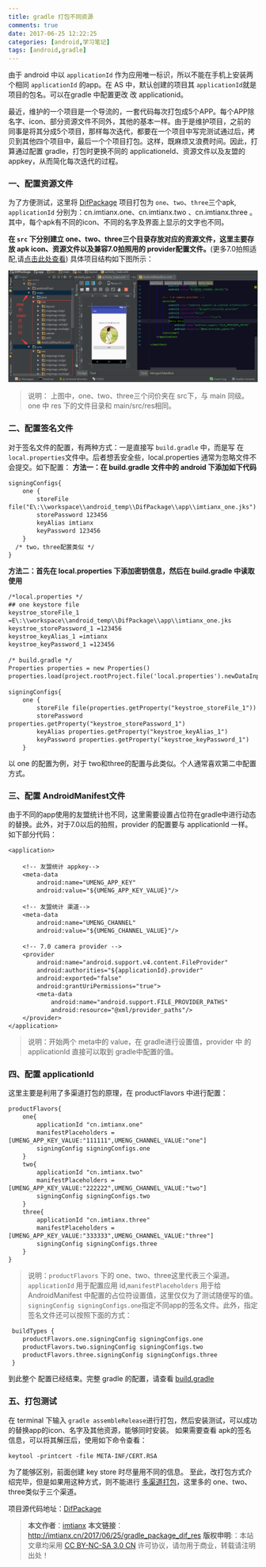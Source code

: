 ```yaml
---
title: gradle 打包不同资源
comments: true
date: 2017-06-25 12:22:25
categories: [android,学习笔记]
tags: [android,gradle]
---
```


由于 android 中以 `applicationId` 作为应用唯一标识，所以不能在手机上安装两个相同 `applicationId` 的app。在 AS 中，默认创建的项目其 `applicationId`就是项目的包名。可以在gradle 中配置更改 改 applicationid。
<!--more-->
最近，维护的一个项目是一个导流的，一套代码每次打包成5个APP。每个APP除名字、icon、部分资源文件不同外，其他的基本一样。由于是维护项目，之前的同事是将其分成5个项目，那样每次迭代，都要在一个项目中写完测试通过后，拷贝到其他四个项目中，最后一个个项目打包。这样，既麻烦又浪费时间。因此，打算通过配置 gradle，打包时更换不同的 applicationeId、资源文件以及友盟的appkey，从而简化每次迭代的过程。

###  一、配置资源文件

为了方便测试，这里将 [DifPackage](https://github.com/imtianx/DifPackage) 项目打包为 `one`、`two`、`three`三个apk, `applicationId` 分别为：cn.imtianx.one、cn.imtianx.two 、cn.imtianx.three 。
其中，每个apk有不同的icon、不同的名字及界面上显示的文字也不同。

**在 `src` 下分别建立 one、two、three三个目录存放对应的资源文件，这里主要存放 apk icon、资源文件以及兼容7.0拍照用的 provider配置文件。**(更多7.0拍照适配,请[点击此处查看](http://imtianx.cn/2017/03/05/android%207.0-take-photo/))
具体项目结构如下图所示：

![](/img/article_img/2017/grale_dif_package_1.png)


>说明： 上图中，one、two、three三个问价夹在 src下，与 main 同级。one 中 res 下的文件目录和 main/src/res相同。

### 二、配置签名文件
对于签名文件的配置，有两种方式：一是直接写 `build.gradle` 中，而是写 在 `local.properties`文件中。后者想丢安全些，local.properties 通常为忽略文件不会提交。如下配置：
**方法一：在 build.gradle 文件中的 android 下添加如下代码**
```
signingConfigs{
    one {
        storeFile file("E\:\\workspace\\android_temp\\DifPackage\\app\\imtianx_one.jks")
        storePassword 123456
        keyAlias imtianx
        keyPassword 123456
    }
  /* two，three配置类似 */
}
```

**方法二：首先在 local.properties 下添加密钥信息，然后在 build.gradle 中读取使用**
```
/*local.properties */
## one keystore file
keystroe_storeFile_1 =E\:\\workspace\\android_temp\\DifPackage\\app\\imtianx_one.jks
keystroe_storePassword_1 =123456
keystroe_keyAlias_1 =imtianx
keystroe_keyPassword_1 =123456

/* build.gradle */
Properties properties = new Properties()
properties.load(project.rootProject.file('local.properties').newDataInputStream())

signingConfigs{
    one {
        storeFile file(properties.getProperty("keystroe_storeFile_1"))
        storePassword properties.getProperty("keystroe_storePassword_1")
        keyAlias properties.getProperty("keystroe_keyAlias_1")
        keyPassword properties.getProperty("keystroe_keyPassword_1")
    }

```
以 one 的配置为例，对于 two和three的配置与此类似。个人通常喜欢第二中配置方式。

### 三、配置 AndroidManifest文件

由于不同的app使用的友盟统计也不同，这里需要设置占位符在gradle中进行动态的替换。此外，对于7.0以后的拍照，provider 的配置要与 applicationId 一样。如下部分代码：
```
<application>

    <!-- 友盟统计 appkey-->
    <meta-data
        android:name="UMENG_APP_KEY"
        android:value="${UMENG_APP_KEY_VALUE}"/>
        
    <!-- 友盟统计 渠道-->
    <meta-data
        android:name="UMENG_CHANNEL"
        android:value="${UMENG_CHANNEL_VALUE}"/>

    <!-- 7.0 camera provider -->
    <provider
        android:name="android.support.v4.content.FileProvider"
        android:authorities="${applicationId}.provider"
        android:exported="false"
        android:grantUriPermissions="true">
        <meta-data
            android:name="android.support.FILE_PROVIDER_PATHS"
            android:resource="@xml/provider_paths"/>
    </provider>
</application>
```
> 说明：开始两个 meta中的 value，在 gradle进行设置值，provider 中 的 applicationId 直接可以取到 gradle中配置的值。

### 四、配置 applicationId

这里主要是利用了多渠道打包的原理，在 productFlavors 中进行配置：

```
productFlavors{
    one{
        applicationId "cn.imtianx.one"
        manifestPlaceholders = [UMENG_APP_KEY_VALUE:"111111",UMENG_CHANNEL_VALUE:"one"]
        signingConfig signingConfigs.one
    }
    two{
        applicationId "cn.imtianx.two"
        manifestPlaceholders = [UMENG_APP_KEY_VALUE:"222222",UMENG_CHANNEL_VALUE:"two"]
        signingConfig signingConfigs.two
    }
    three{
        applicationId "cn.imtianx.three"
        manifestPlaceholders = [UMENG_APP_KEY_VALUE:"333333",UMENG_CHANNEL_VALUE:"three"]
        signingConfig signingConfigs.three
    }
}
```
> 说明：`productFlavors` 下的 one、two、three这里代表三个渠道。`applicationId` 用于配置应用 id,`manifestPlaceholders` 用于给 AndroidManifest 中配置的占位符设置值，这里仅仅为了测试随便写的值。`signingConfig signingConfigs.one`指定不同app的签名文件。此外，指定签名文件还可以按照下面的方式：
```
 buildTypes {
    productFlavors.one.signingConfig signingConfigs.one
    productFlavors.two.signingConfig signingConfigs.two
    productFlavors.three.signingConfig signingConfigs.three
 }
```

到此整个 配置已经结束。完整 gradle 的配置，请查看 [build.gradle](https://github.com/imtianx/DifPackage/blob/master/app/build.gradle)

### 五、打包测试
在 terminal 下输入 `gradle assembleRelease`进行打包，然后安装测试，可以成功的替换app的icon、名字及其他资源，能够同时安装。
如果需要查看 apk的签名信息，可以将其解压后，使用如下命令查看：
```
keytool -printcert -file META-INF/CERT.RSA
```
为了能够区别，前面创建 key store 时尽量用不同的信息。
至此，改打包方式介绍完毕，但是如果用这种方式，则不能进行 [多渠道打包](http://imtianx.cn/2016/12/12/android%20%20%E5%A4%9A%E6%B8%A0%E9%81%93%E6%89%93%E5%8C%85/)，这里多的 one、two、three类似于三个渠道。

项目源代码地址：[DifPackage](https://github.com/imtianx/DifPackage)

> **本文作者**：[imtianx](http://imtianx.cn/about)
> **本文链接**：http://imtianx.cn/2017/06/25/gradle_package_dif_res
> **版权申明**:：本站文章均采用 [CC BY-NC-SA 3.0 CN](http://creativecommons.org/licenses/by-nc-sa/3.0/cn/) 许可协议，请勿用于商业，转载请注明出处！


